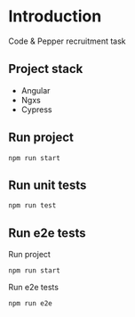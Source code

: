 # Introduction

Code & Pepper recruitment task

## Project stack

- Angular
- Ngxs
- Cypress

## Run project

```text
npm run start
```

## Run unit tests

```text
npm run test
```

## Run e2e tests

Run project

```text
npm run start
```

Run e2e tests

```text
npm run e2e
```

